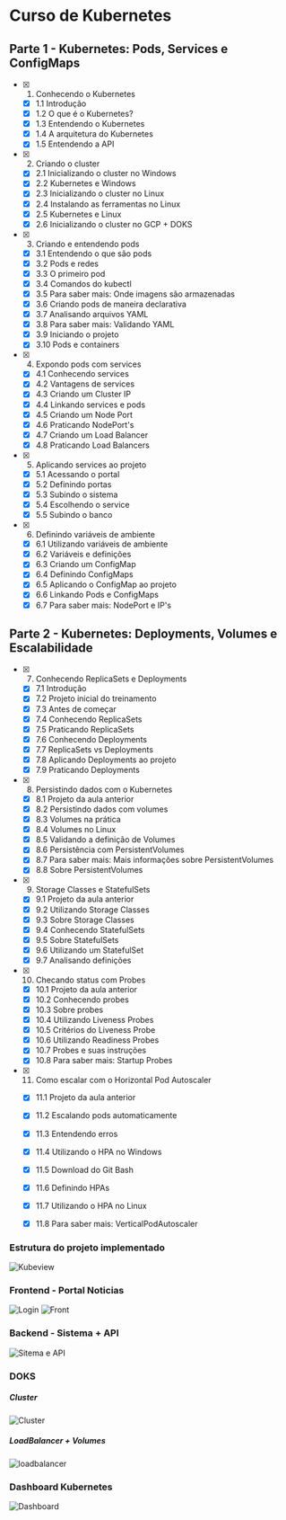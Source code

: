 # Curso de Kubernetes


## Parte 1 - Kubernetes: Pods, Services e ConfigMaps
- [x] 1. Conhecendo o Kubernetes
  - [x] 1.1 Introdução
  - [x] 1.2 O que é o Kubernetes?
  - [x] 1.3 Entendendo o Kubernetes
  - [x] 1.4 A arquitetura do Kubernetes
  - [x] 1.5 Entendendo a API
- [x] 2. Criando o cluster
  - [x] 2.1 Inicializando o cluster no Windows
  - [x] 2.2 Kubernetes e Windows
  - [x] 2.3 Inicializando o cluster no Linux
  - [x] 2.4 Instalando as ferramentas no Linux
  - [x] 2.5 Kubernetes e Linux
  - [x] 2.6 Inicializando o cluster no GCP + DOKS
- [x] 3. Criando e entendendo pods
  - [x] 3.1 Entendendo o que são pods
  - [x] 3.2 Pods e redes
  - [x] 3.3 O primeiro pod
  - [x] 3.4 Comandos do kubectl
  - [x] 3.5 Para saber mais: Onde imagens são armazenadas
  - [x] 3.6 Criando pods de maneira declarativa
  - [x] 3.7 Analisando arquivos YAML
  - [x] 3.8 Para saber mais: Validando YAML
  - [x] 3.9 Iniciando o projeto
  - [x] 3.10 Pods e containers
- [x] 4. Expondo pods com services
  - [x] 4.1 Conhecendo services
  - [x] 4.2 Vantagens de services
  - [x] 4.3 Criando um Cluster IP
  - [x] 4.4 Linkando services e pods
  - [x] 4.5 Criando um Node Port
  - [x] 4.6 Praticando NodePort's
  - [x] 4.7 Criando um Load Balancer
  - [x] 4.8 Praticando Load Balancers
- [x] 5. Aplicando services ao projeto
  - [x] 5.1 Acessando o portal
  - [x] 5.2 Definindo portas
  - [x] 5.3 Subindo o sistema
  - [x] 5.4 Escolhendo o service
  - [x] 5.5 Subindo o banco
- [x] 6. Definindo variáveis de ambiente
  - [x] 6.1 Utilizando variáveis de ambiente
  - [x] 6.2 Variáveis e definições
  - [x] 6.3 Criando um ConfigMap
  - [x] 6.4 Definindo ConfigMaps
  - [x] 6.5 Aplicando o ConfigMap ao projeto
  - [x] 6.6 Linkando Pods e ConfigMaps
  - [x] 6.7 Para saber mais: NodePort e IP's

## Parte 2 - Kubernetes: Deployments, Volumes e Escalabilidade

- [x] 7. Conhecendo ReplicaSets e Deployments
  - [x] 7.1 Introdução
  - [x] 7.2 Projeto inicial do treinamento
  - [x] 7.3 Antes de começar
  - [x] 7.4 Conhecendo ReplicaSets
  - [x] 7.5 Praticando ReplicaSets
  - [x] 7.6 Conhecendo Deployments
  - [x] 7.7 ReplicaSets vs Deployments
  - [x] 7.8 Aplicando Deployments ao projeto
  - [x] 7.9 Praticando Deployments
- [x] 8. Persistindo dados com o Kubernetes
  - [x] 8.1 Projeto da aula anterior
  - [x] 8.2 Persistindo dados com volumes
  - [x] 8.3 Volumes na prática
  - [x] 8.4 Volumes no Linux
  - [x] 8.5 Validando a definição de Volumes
  - [x] 8.6 Persistência com PersistentVolumes
  - [x] 8.7 Para saber mais: Mais informações sobre PersistentVolumes
  - [x] 8.8 Sobre PersistentVolumes
- [x] 9. Storage Classes e StatefulSets
  - [x] 9.1 Projeto da aula anterior
  - [x] 9.2 Utilizando Storage Classes
  - [x] 9.3 Sobre Storage Classes
  - [x] 9.4 Conhecendo StatefulSets
  - [x] 9.5 Sobre StatefulSets
  - [x] 9.6 Utilizando um StatefulSet
  - [x] 9.7 Analisando definições
- [x] 10. Checando status com Probes
  - [x] 10.1 Projeto da aula anterior
  - [x] 10.2 Conhecendo probes
  - [x] 10.3 Sobre probes
  - [x] 10.4 Utilizando Liveness Probes
  - [x] 10.5 Critérios do Liveness Probe
  - [x] 10.6 Utilizando Readiness Probes
  - [x] 10.7 Probes e suas instruções
  - [x] 10.8 Para saber mais: Startup Probes
- [x] 11. Como escalar com o Horizontal Pod Autoscaler
  - [x] 11.1 Projeto da aula anterior
  - [x] 11.2 Escalando pods automaticamente
  - [x] 11.3 Entendendo erros
  - [x] 11.4 Utilizando o HPA no Windows
  - [x] 11.5 Download do Git Bash
  - [x] 11.6 Definindo HPAs
  - [x] 11.7 Utilizando o HPA no Linux
  - [x] 11.8 Para saber mais: VerticalPodAutoscaler


### Estrutura do projeto implementado 
![Kubeview](https://user-images.githubusercontent.com/18218791/166169752-88dc7494-ca31-499d-87a4-f88034cf58d1.png)

### Frontend - Portal Noticias
![Login](https://user-images.githubusercontent.com/18218791/166169787-3d90ff05-db27-4d11-bbda-3b689167b22b.png)
![Front](https://user-images.githubusercontent.com/18218791/166169807-c17bd499-c6c0-48f5-88d1-8c9428e816c7.png)

### Backend - Sistema + API
![Sitema e API](https://user-images.githubusercontent.com/18218791/166169877-c24f76f1-9c0d-468d-bc34-49ed58cf13ec.png)

### DOKS
##### Cluster
![Cluster](https://user-images.githubusercontent.com/18218791/166169917-eb90037c-754d-4f4d-8f7c-526064596d2c.png)

##### LoadBalancer + Volumes
![loadbalancer](https://user-images.githubusercontent.com/18218791/166169942-8572f7aa-77c3-4789-b28b-28fa833df286.png)

### Dashboard Kubernetes
![Dashboard](https://user-images.githubusercontent.com/18218791/166169968-f4848f56-7628-4e38-ae9f-bfa3879109b6.png)
